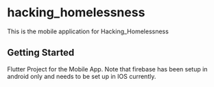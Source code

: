 # hacking_homelessness

This is the mobile application for Hacking_Homelessness

## Getting Started

Flutter Project for the Mobile App. Note that firebase has been setup in android only and needs to be set up in IOS currently.
